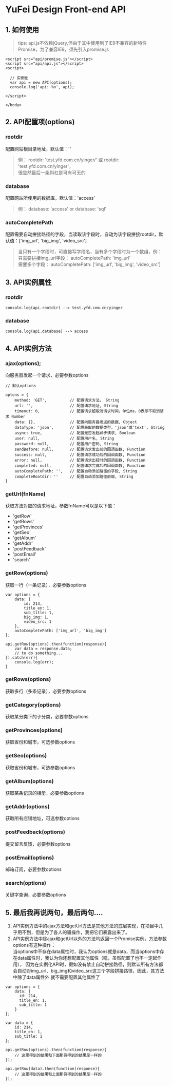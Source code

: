 # YuFei Design Front-end API


## 1. 如何使用

> tips: api.js不依赖jQuery,但由于其中使用到了IE9不兼容的新特性Promise，为了兼容IE9，须先引入promise.js

````
<script src="api/promise.js"></script>
<script src="api/api.js"></script>
<script>
 
  // 实例化
  var api = new API(options);
  console.log('api: %o', api);
  
</script>
 
</body>
````

## 2. API配置项(options)
  ### rootdir
  配置网站根目录地址，默认值：''
  > 例：
    rootdir: 'test.yfd.com.cn/yinger/' 或 rootdir: 'test.yfd.com.cn/yinger'，<br>
    很显然最后一条斜杠是可有可无的
  
  ### database
  配置网站所使用的数据库，默认值：'access'
  > 例：
    database: 'access' or database: 'sql'
    
  ### autoCompletePath
  配置需要自动拼接路径的字段，当读取该字段时，自动为该字段拼接rootdir，默认值：['img_url', 'big_img', 'video_src']
  > 当只有一个字段时，可直接写字段名，当有多个字段时为一个数组，例：<br>
  只需要拼接img_url字段： autoCompletePath: 'img_url' <br>
  需要多个字段： autoCompletePath: ['img_url', 'big_img', 'video_src']
  

## 3. API实例属性
  ### rootdir
  ````$xslt
  console.log(api.rootdir) --> test.yfd.com.cn/yinger
  ````
  ### database
  ````$xslt
  console.log(api.database) --> access
  ````
  
## 4. API实例方法
  ### ajax(options);
  向服务器发起一个请求，必要参数options
  ````options配置说明
  // 默认options
   
  optons = {
      method: 'GET',          // 配置请求方法， String
      url: '',                // 配置请求地址, String
      timeout: 0,             // 配置请求超取消请求时间，单位ms，0表示不取消请求 Number
      data: {},               // 配置向服务器发送的数据, Object
      dataType: 'json',       // 配置获取的数据类型，'json'或'text', String
      async: true,            // 配置是否发起异步请求, Boolean
      user: null,             // 配置用户名, String
      password: null,         // 配置用户密码, String
      sendBefore: null,       // 配置请求发出前的回调函数, Function
      success: null,          // 配置请求成功后的回调函数, Function
      error: null,            // 配置请求出错时的回调函数, Function
      completed: null,        // 配置请求完成后的回调函数, Function
      autoCompletePath: '',   // 配置自动添加路径的字段, String
      completeRootdir: ''     // 配置自动添加路径前缀, String
  }
 ````
 
 ### getUrl(fnName)
  获取方法对应的请求地址，参数fnName可以是以下值：
  - 'getRow'
  - 'getRows'
  - 'getProvinces'
  - 'getSeo'
  - 'getAlbum'
  - 'getAddr'
  - 'postFeedback'
  - 'postEmail'
  - 'search'
  
 
  
  ### getRow(options)
  获取一行（一条记录），必要参数options
  ````$xslt
  var options = {
      data: {
          id: 214,
          title_en: 1,
          sub_title: 1,
          big_img: 1,
          video_src: 1
      },
      autoCompletePath: ['img_url', 'big_img']
  };
   
  api.getRow(options).then(function(response){
      var data = response.data;
      // to do something...
  }).catch(err){
      console.log(err);
  }
````
  
  ### getRows(options)
  获取多行（多条记录），必要参数options
  
  ### getCategory(options)
  获取某分类下的子分类，必要参数options
  
  ### getProvinces(options)
  获取省份和城市，可选参数options
  
  ### getSeo(options)
  获取省份和城市，可选参数options
  
  ### getAlbum(options)
  获取某条记录的相册，必要参数options
  
  ### getAddr(options)
  获取所有店铺地址，可选参数options
  
  ### postFeedback(options)
  提交留言反馈，必要参数options
  
  ### postEmail(options)
  邮箱订阅，必要参数options
  
  ### search(options)
  关键字查询，必要参数options
  
  
## 5. 最后我再说两句，最后两句....
  1. API实例方法中的ajax方法和getUrl方法是其他方法的底层实现，在项目中几乎用不到，但是为了各人的骚操作，我把它们暴露出来了。
  2. API实例方法中除ajax和getUrl以外的方法均返回一个Promise实例，方法参数options有这种操作：<br>
  当options中不存在data属性时，我认为options就是data，而当options中存在data属性时，我认为你还想配置其他属性（嗯，虽然配置了也不一定起作用），
  因为在实例化API时，假如没有禁止自动拼接路径，则默认所有方法都会自动对img_url、big_img和video_src这三个字段拼接路径，因此，其方法中除了data属性外
  就不需要配置其他属性了
  ````$xslt
  var options = {
      data: {
        id: 214,
        title_en: 1,
        sub_title: 1
      }
  };
   
  var data = {
      id: 214,
      title_en: 1,
      sub_title: 1
  };
   
  api.getRow(options).then(function(response){
      // 这里得到的结果和下面那货得到的结果是一样的
  });
   
  api.getRow(data).then(function(response){
      // 这里得到的结果和上面那货得到的结果是一样的
  });
  
  ````
    
